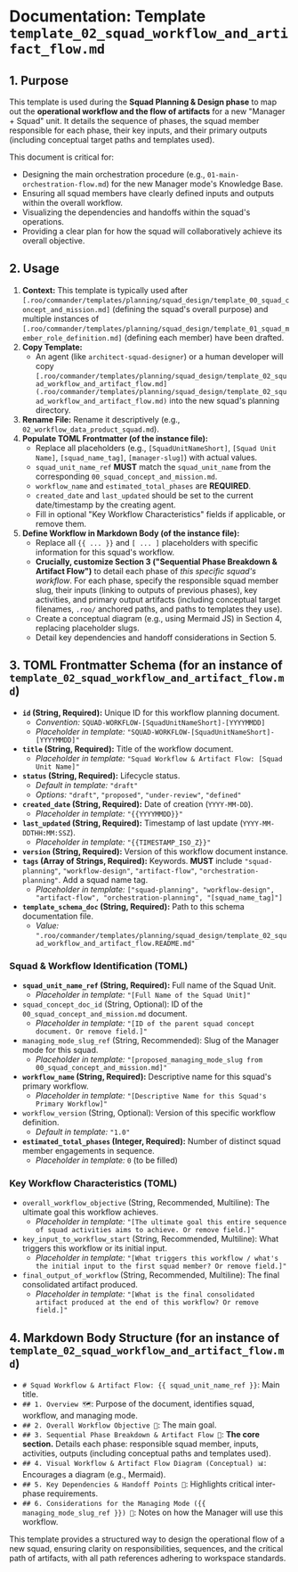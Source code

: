 # Documentation: Template `template_02_squad_workflow_and_artifact_flow.md`

## 1. Purpose

This template is used during the **Squad Planning & Design phase** to map out the **operational workflow and the flow of artifacts** for a new "Manager + Squad" unit. It details the sequence of phases, the squad member responsible for each phase, their key inputs, and their primary outputs (including conceptual target paths and templates used).

This document is critical for:
*   Designing the main orchestration procedure (e.g., `01-main-orchestration-flow.md`) for the new Manager mode's Knowledge Base.
*   Ensuring all squad members have clearly defined inputs and outputs within the overall workflow.
*   Visualizing the dependencies and handoffs within the squad's operations.
*   Providing a clear plan for how the squad will collaboratively achieve its overall objective.

## 2. Usage

1.  **Context:** This template is typically used after `[.roo/commander/templates/planning/squad_design/template_00_squad_concept_and_mission.md]` (defining the squad's overall purpose) and multiple instances of `[.roo/commander/templates/planning/squad_design/template_01_squad_member_role_definition.md]` (defining each member) have been drafted.
2.  **Copy Template:**
    *   An agent (like `architect-squad-designer`) or a human developer will copy `[.roo/commander/templates/planning/squad_design/template_02_squad_workflow_and_artifact_flow.md](.roo/commander/templates/planning/squad_design/template_02_squad_workflow_and_artifact_flow.md)` into the new squad's planning directory.
3.  **Rename File:** Rename it descriptively (e.g., `02_workflow_data_product_squad.md`).
4.  **Populate TOML Frontmatter (of the instance file):**
    *   Replace all placeholders (e.g., `[SquadUnitNameShort]`, `[Squad Unit Name]`, `[squad_name_tag]`, `[manager-slug]`) with actual values.
    *   `squad_unit_name_ref` **MUST** match the `squad_unit_name` from the corresponding `00_squad_concept_and_mission.md`.
    *   `workflow_name` and `estimated_total_phases` are **REQUIRED**.
    *   `created_date` and `last_updated` should be set to the current date/timestamp by the creating agent.
    *   Fill in optional "Key Workflow Characteristics" fields if applicable, or remove them.
5.  **Define Workflow in Markdown Body (of the instance file):**
    *   Replace all `{{ ... }}` and `[ ... ]` placeholders with specific information for this squad's workflow.
    *   **Crucially, customize Section 3 ("Sequential Phase Breakdown & Artifact Flow")** to detail each phase of *this specific squad's workflow*. For each phase, specify the responsible squad member slug, their inputs (linking to outputs of previous phases), key activities, and primary output artifacts (including conceptual target filenames, `.roo/` anchored paths, and paths to templates they use).
    *   Create a conceptual diagram (e.g., using Mermaid JS) in Section 4, replacing placeholder slugs.
    *   Detail key dependencies and handoff considerations in Section 5.

## 3. TOML Frontmatter Schema (for an instance of `template_02_squad_workflow_and_artifact_flow.md`)

*   **`id` (String, Required):** Unique ID for this workflow planning document.
    *   *Convention:* `SQUAD-WORKFLOW-[SquadUnitNameShort]-[YYYYMMDD]`
    *   *Placeholder in template:* `"SQUAD-WORKFLOW-[SquadUnitNameShort]-[YYYYMMDD]"`
*   **`title` (String, Required):** Title of the workflow document.
    *   *Placeholder in template:* `"Squad Workflow & Artifact Flow: [Squad Unit Name]"`
*   **`status` (String, Required):** Lifecycle status.
    *   *Default in template:* `"draft"`
    *   *Options:* `"draft"`, `"proposed"`, `"under-review"`, `"defined"`
*   **`created_date` (String, Required):** Date of creation (`YYYY-MM-DD`).
    *   *Placeholder in template:* `"{{YYYYMMDD}}"`
*   **`last_updated` (String, Required):** Timestamp of last update (`YYYY-MM-DDTHH:MM:SSZ`).
    *   *Placeholder in template:* `"{{TIMESTAMP_ISO_Z}}"`
*   **`version` (String, Required):** Version of this workflow document instance.
*   **`tags` (Array of Strings, Required):** Keywords. **MUST** include `"squad-planning"`, `"workflow-design"`, `"artifact-flow"`, `"orchestration-planning"`. Add a squad name tag.
    *   *Placeholder in template:* `["squad-planning", "workflow-design", "artifact-flow", "orchestration-planning", "[squad_name_tag]"]`
*   **`template_schema_doc` (String, Required):** Path to this schema documentation file.
    *   *Value:* `".roo/commander/templates/planning/squad_design/template_02_squad_workflow_and_artifact_flow.README.md"`

### Squad & Workflow Identification (TOML)

*   **`squad_unit_name_ref` (String, Required):** Full name of the Squad Unit.
    *   *Placeholder in template:* `"[Full Name of the Squad Unit]"`
*   `squad_concept_doc_id` (String, Optional): ID of the `00_squad_concept_and_mission.md` document.
    *   *Placeholder in template:* `"[ID of the parent squad concept document. Or remove field.]"`
*   `managing_mode_slug_ref` (String, Recommended): Slug of the Manager mode for this squad.
    *   *Placeholder in template:* `"[proposed_managing_mode_slug from 00_squad_concept_and_mission.md]"`
*   **`workflow_name` (String, Required):** Descriptive name for this squad's primary workflow.
    *   *Placeholder in template:* `"[Descriptive Name for this Squad's Primary Workflow]"`
*   `workflow_version` (String, Optional): Version of this specific workflow definition.
    *   *Default in template:* `"1.0"`
*   **`estimated_total_phases` (Integer, Required):** Number of distinct squad member engagements in sequence.
    *   *Placeholder in template:* `0` (to be filled)

### Key Workflow Characteristics (TOML)

*   `overall_workflow_objective` (String, Recommended, Multiline): The ultimate goal this workflow achieves.
    *   *Placeholder in template:* `"[The ultimate goal this entire sequence of squad activities aims to achieve. Or remove field.]"`
*   `key_input_to_workflow_start` (String, Recommended, Multiline): What triggers this workflow or its initial input.
    *   *Placeholder in template:* `"[What triggers this workflow / what's the initial input to the first squad member? Or remove field.]"`
*   `final_output_of_workflow` (String, Recommended, Multiline): The final consolidated artifact produced.
    *   *Placeholder in template:* `"[What is the final consolidated artifact produced at the end of this workflow? Or remove field.]"`

## 4. Markdown Body Structure (for an instance of `template_02_squad_workflow_and_artifact_flow.md`)

*   `# Squad Workflow & Artifact Flow: {{ squad_unit_name_ref }}`: Main title.
*   `## 1. Overview 🗺️`: Purpose of the document, identifies squad, workflow, and managing mode.
*   `## 2. Overall Workflow Objective 🎯`: The main goal.
*   `## 3. Sequential Phase Breakdown & Artifact Flow 🔄`: **The core section.** Details each phase: responsible squad member, inputs, activities, outputs (including conceptual paths and templates used).
*   `## 4. Visual Workflow & Artifact Flow Diagram (Conceptual) 📊`: Encourages a diagram (e.g., Mermaid).
*   `## 5. Key Dependencies & Handoff Points 🔗`: Highlights critical inter-phase requirements.
*   `## 6. Considerations for the Managing Mode ({{ managing_mode_slug_ref }}) 🧠`: Notes on how the Manager will use this workflow.

This template provides a structured way to design the operational flow of a new squad, ensuring clarity on responsibilities, sequences, and the critical path of artifacts, with all path references adhering to workspace standards.